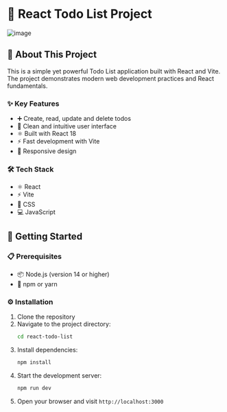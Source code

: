 
# 📝 React Todo List Project

![image](https://github.com/user-attachments/assets/76bb8b78-5bab-4259-8e3f-2e0b9e19f3c8)


## 🎯 About This Project
This is a simple yet powerful Todo List application built with React and Vite. The project demonstrates modern web development practices and React fundamentals.

### ✨ Key Features
- ➕ Create, read, update and delete todos
- 🎨 Clean and intuitive user interface  
- ⚛️ Built with React 18
- ⚡ Fast development with Vite
- 📱 Responsive design

### 🛠️ Tech Stack
- ⚛️ React
- ⚡ Vite
- 🎨 CSS
- 💻 JavaScript

## 🚀 Getting Started

### 📋 Prerequisites
- 📦 Node.js (version 14 or higher)
- 🔧 npm or yarn

### ⚙️ Installation
1. Clone the repository
2. Navigate to the project directory:
   ```bash
   cd react-todo-list
   ```
3. Install dependencies:
   ```bash
   npm install
   ```
4. Start the development server:
   ```bash
   npm run dev
   ```
5. Open your browser and visit `http://localhost:3000`
